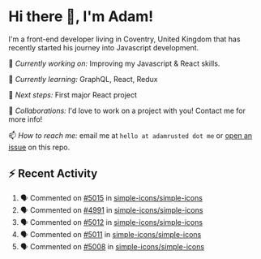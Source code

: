 # Hi there 👋, I'm Adam!

I'm a front-end developer living in Coventry, United Kingdom that has recently started his journey into Javascript development.

🔨 *Currently working on:* Improving my Javascript & React skills.

🌱 *Currently learning:* GraphQL, React, Redux

🎯 *Next steps:* First major React project

🤝 *Collaborations:* I'd love to work on a project with you! Contact me for more info!

📫 *How to reach me:* email me at `hello at adamrusted dot me` or [open an issue](https://github.com/adamrusted/adamrusted/issues/new) on this repo.

## :zap: Recent Activity
<!--START_SECTION:activity-->
1. 🗣 Commented on [#5015](https://github.com/simple-icons/simple-icons/issues/5015) in [simple-icons/simple-icons](https://github.com/simple-icons/simple-icons)
2. 🗣 Commented on [#4991](https://github.com/simple-icons/simple-icons/issues/4991) in [simple-icons/simple-icons](https://github.com/simple-icons/simple-icons)
3. 🗣 Commented on [#5012](https://github.com/simple-icons/simple-icons/issues/5012) in [simple-icons/simple-icons](https://github.com/simple-icons/simple-icons)
4. 🗣 Commented on [#5011](https://github.com/simple-icons/simple-icons/issues/5011) in [simple-icons/simple-icons](https://github.com/simple-icons/simple-icons)
5. 🗣 Commented on [#5008](https://github.com/simple-icons/simple-icons/issues/5008) in [simple-icons/simple-icons](https://github.com/simple-icons/simple-icons)
<!--END_SECTION:activity-->
